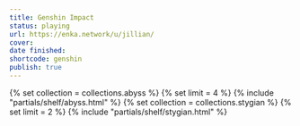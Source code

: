 ```yaml
---
title: Genshin Impact
status: playing
url: https://enka.network/u/jillian/
cover: 
date finished: 
shortcode: genshin
publish: true
---
```


{% set collection = collections.abyss %}
{% set limit = 4 %}
{% include "partials/shelf/abyss.html" %}
{% set collection = collections.stygian %}
{% set limit = 2 %}
{% include "partials/shelf/stygian.html" %}
